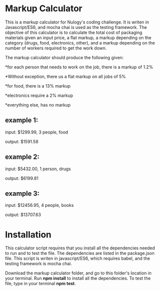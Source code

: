 <h1> Markup Calculator </h1>
<p>This is a markup calculator for Nulogy's coding challenge. It is writen in Javascript/ES6, and mocha chai is used as the testing framework.
The objective of this calculator is to calculate the total cost of packaging materials given an input price, a flat markup, a markup depending on the category (drugs, food, electronics, other), and a markup depending on the number of workers required to get the work down.</p>

<p>The markup calculator should produce the following given: </p>
<p>*for each person that needs to work on the job, there is a markup of 1.2%</p>
<p>*Without exception, there us a flat markup on all jobs of 5%</p>
<p>*for food, there is a 13% markup</p>
<p>*electronics require a 2% markup</p>
<p>*everything else, has no markup</p>

example 1:
-----------
<p>input: $1299.99, 3 people, food</p>
<p>output: $1591.58 </p>

example 2:
-----------
<p>input: $5432.00, 1 person, drugs</p>
<p>output: $6199.81</p>

example 3:
-----------
<p>input: $12456.95, 4 people, books</p>
<p>output: $13707.63 </p>

<h1>Installation</h1>
<p> This calculator script requires that you install all the dependencies needed to run and to test the file. The dependencies are listed in the package.json file. This script is writen in javascript/ES6, which requires babel, and the testing framework is mocha chai. </p>
<p>Download the markup calculator folder, and go to this folder's location in your terminal. Run <strong>npm install</strong> to install all the dependencies. To test the file, type in your terminal <strong>npm test</strong>. </p>

